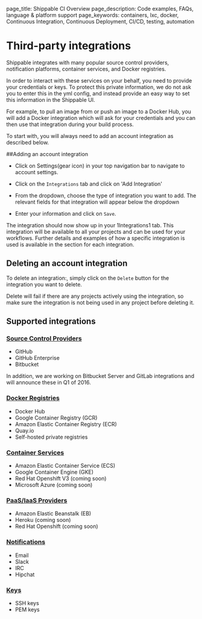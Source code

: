 page_title: Shippable CI Overview
page_description: Code examples, FAQs, language & platform support
page_keywords: containers, lxc, docker, Continuous Integration, Continuous Deployment, CI/CD, testing, automation

# Third-party integrations

Shippable integrates with many popular source control providers, notification platforms, container services, and Docker registries.

In order to interact with these services on your behalf, you need to provide your credentials or keys. To protect this private information, we do not ask you to enter this in the yml config, and instead provide an easy way to set this information in the Shippable UI.

For example, to pull an image from or push an image to a Docker Hub, you will add a Docker integration which will ask for your credentials and you can then use that integration during your build process.

To start with, you will always need to add an account integration as described below.

##Adding an account integration

- Click on Settings(gear icon) in your top navigation bar to navigate to account settings.

- Click on the `Integrations` tab and click on 'Add Integration'

- From the dropdown, choose the type of integration you want to add. The relevant fields for that integration will appear below the dropdown

- Enter your information and click on `Save`.

The integration should now show up in your 1Integrations1 tab. This integration will be available to all your projects and can be used for your workflows. Further details and examples of how a specific integration is used is available in the section for each integration.

## Deleting an account integration

To delete an integration:, simply click on the `Delete` button for the integration you want to delete.

Delete will fail if there are any projects actively using the integration, so make sure the integration is not being used in any project before deleting it.


## Supported integrations

### [Source Control Providers](int_scm.md)
- GitHub
- GitHub Enterprise
- Bitbucket

In addition, we are working on Bitbucket Server and GitLab integrations and will announce these in Q1 of 2016.

### [Docker Registries](int_docker_registries.md)
- Docker Hub
- Google Container Registry (GCR)
- Amazon Elastic Container Registry (ECR)
- Quay.io
- Self-hosted private registries

### [Container Services](int_container_services.md)
- Amazon Elastic Container Service (ECS)
- Google Container Engine (GKE)
- Red Hat Openshift V3 (coming soon)
- Microsoft Azure (coming soon)

### [PaaS/IaaS Providers](int_paas_iaas_providers.md)
- Amazon Elastic Beanstalk (EB)
- Heroku (coming soon)
- Red Hat Openshift (coming soon)

### [Notifications](int_notifications.md)
- Email
- Slack
- IRC
- Hipchat

### [Keys](int_keys.md)
- SSH keys
- PEM keys
